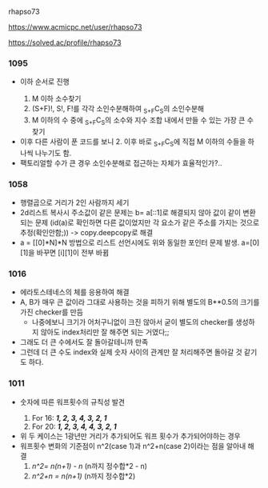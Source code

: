 rhapso73

https://www.acmicpc.net/user/rhapso73

https://solved.ac/profile/rhapso73

### 1095

<ul>
    <li>이하 순서로 진행</li>
    <ol>
        <li>M 이하 소수찾기</li>
        <li>(S+F)!, S!, F!를 각각 소인수분해하여 <sub>S+F</sub>C<sub>S</sub>의 소인수분해</li>
        <li>M 이하의 수 중에  <sub>S+F</sub>C<sub>S</sub>의 소수와 지수 조합 내에서 만들 수 있는 가장 큰 수 찾기</li>
    </ol>
    <li>이후 다른 사람이 푼 코드를 보니 2. 이후 바로 <sub>S+F</sub>C<sub>S</sub>에 직접 M 이하의 수들을 하나씩 나누기도 함.</li>
    <li>팩토리얼할 수가 큰 경우 소인수분해로 접근하는 자체가 효율적인가?..</li>
</ul>

### 1058

<ul>
    <li>행렬곱으로 거리가 2인 사람까지 세기</li>
    <li>2d리스트 복사시 주소값이 같은 문제는 b= a[::1]로 해결되지 않아 값이 같이 변환되는 문제 (id(a)로 확인하면 다른 값이었지만 각 요소가 같은 주소를 가지는 것으로 추정(확인안함;)) -> copy.deepcopy로 해결</li>
    <li>a = [[0]*N]*N 방법으로 리스트 선언시에도 위와 동일한 포인터 문제 발생. a=[0][1]을 바꾸면 [i][1]이 전부 바뀜
</ul>

### 1016

<ul>
    <li>에라토스테네스의 체를 응용하여 해결</li>
    <li>A, B가 매우 큰 값이라 그대로 사용하는 것을 피하기 위해 별도의 B**0.5의 크기를 가진 checker를 만듬
    <ul>
        <li>나중에보니 크기가 어처구니없이 크진 않아서 굳이 별도의 checker를 생성하지 않아도 index처리만 잘 해주면 되는 거였다;;</li>
    </ul>
    <li>그래도 더 큰 수에서도 잘 돌아갈테니까 만족</li>
    <li>그런데 더 큰 수도 index와 실제 숫자 사이의 관계만 잘 처리해주면 돌아갈 것 같기도 하다.</li>
</ul>

### 1011

<ul>
    <li>숫자에 따른 워프횟수의 규칙성 발견</li>
    <ol>
        <li> For 16: <strong><em>1, 2, 3, 4, 3, 2, 1</em></li></strong>
        <li> For 20: <strong><em>1, 2, 3, 4, 4, 3, 2, 1</em></li></strong>
    </ol>
    <li> 위 두 케이스는 1광년만 거리가 추가되어도 워프 횟수가 추가되어야하는 경우
    <li> 워프횟수 변화의 기준점이 n^2(case 1)과 n^2+n(case 2)이라는 점을 알아내 해결 
    <ol>
        <li> <em>n^2= n(n+1) - n</em> (n까지 정수합*2 - n)
        <li> <em>n^2+n = n(n+1)</em> (n까지 정수합*2)
    </ol>
</ul>
